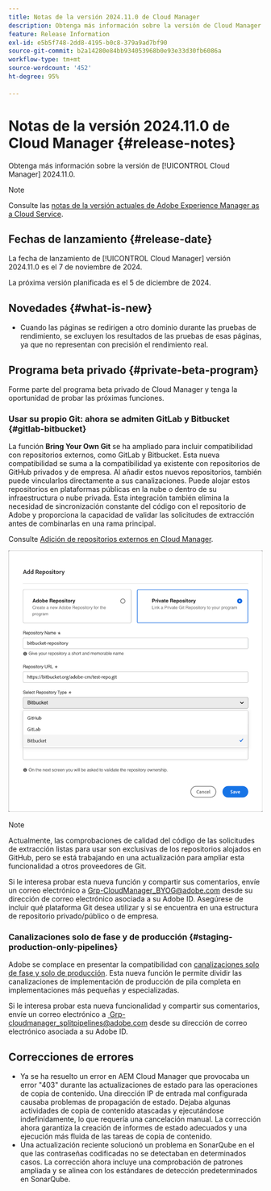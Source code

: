 ```yaml
---
title: Notas de la versión 2024.11.0 de Cloud Manager
description: Obtenga más información sobre la versión de Cloud Manager 2024.11.0.
feature: Release Information
exl-id: e5b5f748-2dd8-4195-b0c8-379a9ad7bf90
source-git-commit: b2a14280e84bb934053968b0e93e33d30fb6086a
workflow-type: tm+mt
source-wordcount: '452'
ht-degree: 95%

---
```


# Notas de la versión 2024.11.0 de Cloud Manager {#release-notes}

Obtenga más información sobre la versión de [!UICONTROL Cloud Manager] 2024.11.0.

>[!NOTE]
>
>Consulte las [notas de la versión actuales de Adobe Experience Manager as a Cloud Service](https://experienceleague.adobe.com/es/docs/experience-manager-cloud-service/content/release-notes/home).

## Fechas de lanzamiento {#release-date}

<!-- SAVE FOR FUTURE POSSIBLE USE No notable bugs or features for the September release of Cloud Manager. -->

La fecha de lanzamiento de [!UICONTROL Cloud Manager] versión 2024.11.0 es el 7 de noviembre de 2024. 

La próxima versión planificada es el 5 de diciembre de 2024.

## Novedades {#what-is-new}

* Cuando las páginas se redirigen a otro dominio durante las pruebas de rendimiento, se excluyen los resultados de las pruebas de esas páginas, ya que no representan con precisión el rendimiento real. <!-- (CMGR-5637) -->

## Programa beta privado {#private-beta-program}

Forme parte del programa beta privado de Cloud Manager y tenga la oportunidad de probar las próximas funciones.

### Usar su propio Git: ahora se admiten GitLab y Bitbucket {#gitlab-bitbucket}

<!-- BOTH CS & AMS -->

La función **Bring Your Own Git** se ha ampliado para incluir compatibilidad con repositorios externos, como GitLab y Bitbucket. Esta nueva compatibilidad se suma a la compatibilidad ya existente con repositorios de GitHub privados y de empresa. Al añadir estos nuevos repositorios, también puede vincularlos directamente a sus canalizaciones. Puede alojar estos repositorios en plataformas públicas en la nube o dentro de su infraestructura o nube privada. Esta integración también elimina la necesidad de sincronización constante del código con el repositorio de Adobe y proporciona la capacidad de validar las solicitudes de extracción antes de combinarlas en una rama principal.

Consulte [Adición de repositorios externos en Cloud Manager](/help/managing-code/external-repositories.md).

![Cuadro de diálogo Añadir repositorio](/help/release-notes/assets/repositories-add-release-notes.png)

>[!NOTE]
>
>Actualmente, las comprobaciones de calidad del código de las solicitudes de extracción listas para usar son exclusivas de los repositorios alojados en GitHub, pero se está trabajando en una actualización para ampliar esta funcionalidad a otros proveedores de Git.

Si le interesa probar esta nueva función y compartir sus comentarios, envíe un correo electrónico a [Grp-CloudManager_BYOG@adobe.com](mailto:Grp-CloudManager_BYOG@adobe.com) desde su dirección de correo electrónico asociada a su Adobe ID. Asegúrese de incluir qué plataforma Git desea utilizar y si se encuentra en una estructura de repositorio privado/público o de empresa.

### Canalizaciones solo de fase y de producción {#staging-production-only-pipelines}

Adobe se complace en presentar la compatibilidad con [canalizaciones solo de fase y solo de producción](/help/using/stage-prod-only.md). Esta nueva función le permite dividir las canalizaciones de implementación de producción de pila completa en implementaciones más pequeñas y especializadas.

Si le interesa probar esta nueva funcionalidad y compartir sus comentarios, envíe un correo electrónico a [ Grp-cloudmanager_splitpipelines@adobe.com](mailto:Grp-cloudmanager_splitpipelines@adobe.com) desde su dirección de correo electrónico asociada a su Adobe ID.

## Correcciones de errores

* Ya se ha resuelto un error en AEM Cloud Manager que provocaba un error &quot;403&quot; durante las actualizaciones de estado para las operaciones de copia de contenido. Una dirección IP de entrada mal configurada causaba problemas de propagación de estado. Dejaba algunas actividades de copia de contenido atascadas y ejecutándose indefinidamente, lo que requería una cancelación manual. La corrección ahora garantiza la creación de informes de estado adecuados y una ejecución más fluida de las tareas de copia de contenido. <!-- (CMGR-62739) -->
* Una actualización reciente solucionó un problema en SonarQube en el que las contraseñas codificadas no se detectaban en determinados casos. La corrección ahora incluye una comprobación de patrones ampliada y se alinea con los estándares de detección predeterminados en SonarQube. <!-- CMGR-62682 -->

<!-- Known Issues {#known-issues}

* A -->
